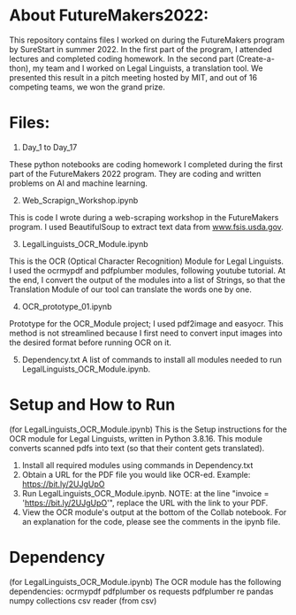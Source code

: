 # About FutureMakers2022:
This repository contains files I worked on during the FutureMakers program by SureStart in summer 2022. 
In the first part of the program, I attended lectures and completed coding homework. 
In the second part (Create-a-thon), my team and I worked on Legal Linguists, a translation tool. We presented this result in a pitch meeting hosted by MIT, and out of 16 competing teams, we won the grand prize. 

# Files:
  1. Day_1 to Day_17

These python notebooks are coding homework I completed during the first part of the FutureMakers 2022 program. They are coding and written problems on AI and machine learning.

  2. Web_Scrapign_Workshop.ipynb

This is code I wrote during a web-scraping workshop in the FutureMakers program. I used BeautifulSoup to extract text data from www.fsis.usda.gov. 

  3. LegalLinguists_OCR_Module.ipynb

This is the OCR (Optical Character Recognition) Module for Legal Linguists. I used the ocrmypdf and pdfplumber modules, following youtube tutorial. At the end, I convert the output of the modules into a list of Strings, so that the Translation Module of our tool can translate the words one by one. 
 
  4. OCR_prototype_01.ipynb

Prototype for the OCR_Module project; I used pdf2image and easyocr. This method is not streamlined because I first need to convert input images into the desired format before running OCR on it.

  5. Dependency.txt
  A list of commands to install all modules needed to run LegalLinguists_OCR_Module.ipynb.

# Setup and How to Run
(for LegalLinguists_OCR_Module.ipynb)
This is the Setup instructions for the OCR module for Legal Linguists, written in Python 3.8.16. This module converts scanned pdfs into text (so that their content gets translated).
  1. Install all required modules using commands in Dependency.txt
  2. Obtain a URL for the PDF file you would like OCR-ed. Example: https://bit.ly/2UJgUpO
  3. Run LegalLinguists_OCR_Module.ipynb. NOTE: at the line "invoice = 'https://bit.ly/2UJgUpO'", replace the URL with the link to your PDF.
  4. View the OCR module's output at the bottom of the Collab notebook.
  For an explanation for the code, please see the comments in the ipynb file.

# Dependency
(for LegalLinguists_OCR_Module.ipynb)
The OCR module has the following dependencies:
  ocrmypdf
  pdfplumber
  os
  requests
  pdfplumber
  re
  pandas
  numpy
  collections
  csv
  reader (from csv)



